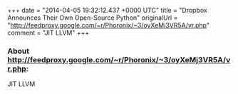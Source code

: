 +++
date = "2014-04-05 19:32:12.437 +0000 UTC"
title = "Dropbox Announces Their Own Open-Source Python"
originalUrl = "http://feedproxy.google.com/~r/Phoronix/~3/oyXeMj3VR5A/vr.php"
comment = "JIT LLVM"
+++

### About http://feedproxy.google.com/~r/Phoronix/~3/oyXeMj3VR5A/vr.php:

JIT LLVM
